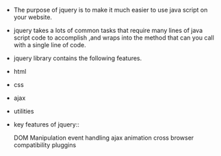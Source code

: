 <!--a. what is jquery-->

* The purpose of jquery is to make it much easier to use java script on your website.
* jquery takes a lots of common tasks that require many lines of java script code to accomplish ,and      wraps into the method that can you call with a single line of code.

* jquery library contains the following features.
* html
* css
* ajax
* utilities

* key features of jquery::
   
   DOM Manipulation
   event handling
   ajax
   animation
   cross browser compatibility
   pluggins
